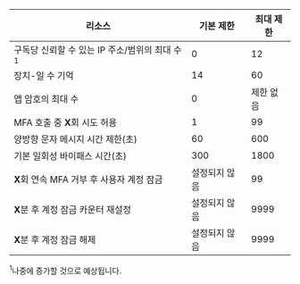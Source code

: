 | 리소스 | 기본 제한 | 최대 제한 |
| --- | --- | --- |
| 구독당 신뢰할 수 있는 IP 주소/범위의 최대 수</a><sup>1</sup> |0 |12 |
| 장치-일 수 기억 |14 |60 |
| 앱 암호의 최대 수 |0 |제한 없음 |
| MFA 호출 중 **X**회 시도 허용 |1 |99 |
| 양방향 문자 메시지 시간 제한(초) |60 |600 |
| 기본 일회성 바이패스 시간(초) |300 |1800 |
| **X**회 연속 MFA 거부 후 사용자 계정 잠금 |설정되지 않음 |99 |
| **X**분 후 계정 잠금 카운터 재설정 |설정되지 않음 |9999 |
| **X**분 후 계정 잠금 해제 |설정되지 않음 |9999 |

<sup>1</sup>나중에 증가할 것으로 예상됩니다.

<!---HONumber=Oct15_HO3-->